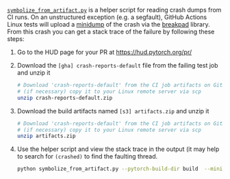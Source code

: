 [`symbolize_from_artifact.py`](symbolize_from_artifact.py) is a helper script for reading crash dumps from CI runs. On an unstructured exception (e.g. a segfault), GitHub Actions Linux tests will upload a [minidump](https://chromium.googlesource.com/breakpad/breakpad/+/master/docs/getting_started_with_breakpad.md) of the crash via the [breakpad](https://github.com/google/breakpad) library. From this crash you can get a stack trace of the failure by following these steps:

1. Go to the HUD page for your PR at https://hud.pytorch.org/pr/<PR number>

2. Download the `[gha] crash-reports-default` file from the failing test job and unzip it

    ```bash
    # Download 'crash-reports-default' from the CI job artifacts on GitHub and
    # (if necessary) copy it to your Linux remote server via scp
    unzip crash-reports-default.zip
    ```

2. Download the build artifacts named `[s3] artifacts.zip` and unzip it

    ```bash
    # Download 'crash-reports-default' from the CI job artifacts on GitHub and
    # (if necessary) copy it to your Linux remote server via scp
    unzip artifacts.zip
    ```

3. Use the helper script and view the stack trace in the output (it may help to search for `(crashed)` to find the faulting thread.

    ```bash
    python symbolize_from_artifact.py --pytorch-build-dir build  --minidump abc-def-123-456.dmp
    ```